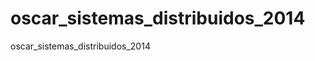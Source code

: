 oscar_sistemas_distribuidos_2014
================================

oscar_sistemas_distribuidos_2014
